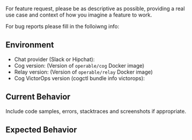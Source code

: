 For feature request, please be as descriptive as possible, providing a real use case and context of how you imagine a feature to work.

For bug reports please fill in the folloiwng info:

## Environment

* Chat provider (Slack or Hipchat):
* Cog version: (Version of `operable/cog` Docker image)
* Relay version: (Version of `operable/relay` Docker image)
* Cog VictorOps version (cogctl bundle info victorops):

## Current Behavior

Include code samples, errors, stacktraces and screenshots if appropriate.

## Expected Behavior
